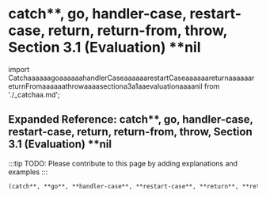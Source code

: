 # catch**, **go**, **handler-case**, **restart-case**, **return**, **return-from**, **throw**, Section 3.1 (Evaluation) **nil

import CatchaaaaaagoaaaaaahandlerCaseaaaaaarestartCaseaaaaaareturnaaaaaareturnFromaaaaaathrowaaaasectiona3a1aaevaluationaaaanil from './_catchaa.md';

<CatchaaaaaagoaaaaaahandlerCaseaaaaaarestartCaseaaaaaareturnaaaaaareturnFromaaaaaathrowaaaasectiona3a1aaevaluationaaaanil />

## Expanded Reference: catch**, **go**, **handler-case**, **restart-case**, **return**, **return-from**, **throw**, Section 3.1 (Evaluation) **nil

:::tip
TODO: Please contribute to this page by adding explanations and examples
:::

```lisp
(catch**, **go**, **handler-case**, **restart-case**, **return**, **return-from**, **throw**, Section 3.1 (Evaluation) **nil )
```
